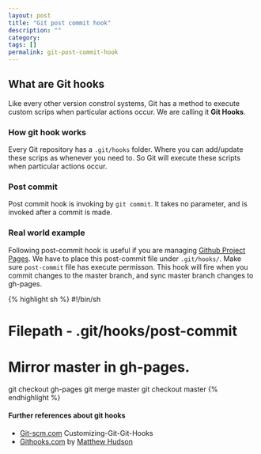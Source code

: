 ```yaml
---
layout: post
title: "Git post commit hook"
description: ""
category: 
tags: []
permalink: git-post-commit-hook
---
```


## What are Git hooks

Like every other version constrol systems, Git has a method to execute custom 
scrips when particular actions occur. We are calling it **Git Hooks**.

### How git hook works

Every Git repository has a `.git/hooks` folder. Where you can add/update these
scrips as whenever you need to. So Git will execute these scripts when 
particular actions occur.  

### Post commit

Post commit hook is invoking by `git commit`.  It takes no parameter, 
and is invoked after a commit is made.

### Real world example 

Following post-commit hook is useful if you are managing 
[Github Project Pages][gh-pages].
We have to place this post-commit file under `.git/hooks/`. 
Make sure `post-commit` file has execute permisson. This hook will fire when you
commit changes to the master branch, and sync master branch changes to gh-pages.

{% highlight sh %}
#!/bin/sh
# Filepath - .git/hooks/post-commit
# Mirror master in gh-pages. 
git checkout gh-pages
git merge master
git checkout master
{% endhighlight %}

#### Further references about git hooks

- [Git-scm.com][git-scm] Customizing-Git-Git-Hooks
- [Githooks.com][githooks] by [Matthew Hudson][matthewgh] 

[gh-pages]: https://help.github.com/articles/creating-project-pages-manually/
[githooks]: http://githooks.com/
[matthewgh]: http://matthewhudson.me/
[git-scm]: http://git-scm.com/book/en/v2/Customizing-Git-Git-Hooks

